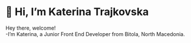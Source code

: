 # 👋 Hi, I’m Katerina Trajkovska

Hey there, welcome! <br>
-I’m Katerina, a Junior Front End Developer from Bitola, North Macedonia.


<!---
Katerina1100/Katerina1100 is a ✨ special ✨ repository because its `README.md` (this file) appears on your GitHub profile.
You can click the Preview link to take a look at your changes.
--->
